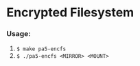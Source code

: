 Encrypted Filesystem
====================

### Usage:
  1. `$ make pa5-encfs`
  2. `$ ./pa5-encfs <MIRROR> <MOUNT>`
